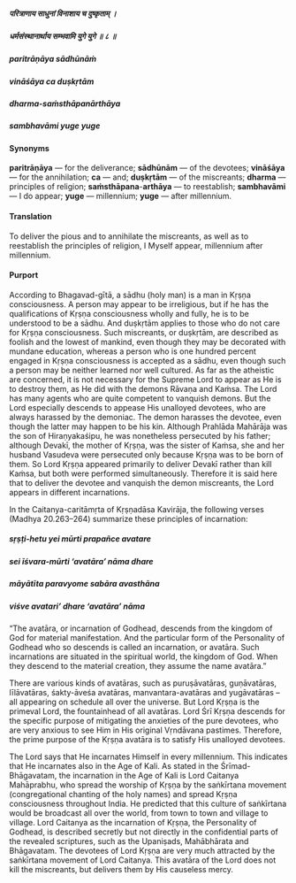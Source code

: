 ##### परित्राणाय साधुनां विनाशाय च दुष्कृताम् ।
##### धर्मसंस्थानार्थाय सम्भवामि युगे युगे ॥ ८ ॥

##### paritrāṇāya sādhūnāṁ
##### vināśāya ca duṣkṛtām
##### dharma-saṁsthāpanārthāya
##### sambhavāmi yuge yuge

#### Synonyms

**paritrāṇāya** — for the deliverance; **sādhūnām** — of the devotees; **vināśāya** — for the annihilation; **ca** — and; **duṣkṛtām** — of the miscreants; **dharma** — principles of religion; **saṁsthāpana**-**arthāya** — to reestablish; **sambhavāmi** — I do appear; **yuge** — millennium; **yuge** — after millennium.

#### Translation

To deliver the pious and to annihilate the miscreants, as well as to reestablish the principles of religion, I Myself appear, millennium after millennium.

#### Purport

According to Bhagavad-gītā, a sādhu (holy man) is a man in Kṛṣṇa consciousness. A person may appear to be irreligious, but if he has the qualifications of Kṛṣṇa consciousness wholly and fully, he is to be understood to be a sādhu. And duṣkṛtām applies to those who do not care for Kṛṣṇa consciousness. Such miscreants, or duṣkṛtām, are described as foolish and the lowest of mankind, even though they may be decorated with mundane education, whereas a person who is one hundred percent engaged in Kṛṣṇa consciousness is accepted as a sādhu, even though such a person may be neither learned nor well cultured. As far as the atheistic are concerned, it is not necessary for the Supreme Lord to appear as He is to destroy them, as He did with the demons Rāvaṇa and Kaṁsa. The Lord has many agents who are quite competent to vanquish demons. But the Lord especially descends to appease His unalloyed devotees, who are always harassed by the demoniac. The demon harasses the devotee, even though the latter may happen to be his kin. Although Prahlāda Mahārāja was the son of Hiraṇyakaśipu, he was nonetheless persecuted by his father; although Devakī, the mother of Kṛṣṇa, was the sister of Kaṁsa, she and her husband Vasudeva were persecuted only because Kṛṣṇa was to be born of them. So Lord Kṛṣṇa appeared primarily to deliver Devakī rather than kill Kaṁsa, but both were performed simultaneously. Therefore it is said here that to deliver the devotee and vanquish the demon miscreants, the Lord appears in different incarnations.

In the Caitanya-caritāmṛta of Kṛṣṇadāsa Kavirāja, the following verses (Madhya 20.263–264) summarize these principles of incarnation:

##### sṛṣṭi-hetu yei mūrti prapañce avatare
##### sei īśvara-mūrti ‘avatāra’ nāma dhare

##### māyātīta paravyome sabāra avasthāna
##### viśve avatari’ dhare ‘avatāra’ nāma

“The avatāra, or incarnation of Godhead, descends from the kingdom of God for material manifestation. And the particular form of the Personality of Godhead who so descends is called an incarnation, or avatāra. Such incarnations are situated in the spiritual world, the kingdom of God. When they descend to the material creation, they assume the name avatāra.”

There are various kinds of avatāras, such as puruṣāvatāras, guṇāvatāras, līlāvatāras, śakty-āveśa avatāras, manvantara-avatāras and yugāvatāras – all appearing on schedule all over the universe. But Lord Kṛṣṇa is the primeval Lord, the fountainhead of all avatāras. Lord Śrī Kṛṣṇa descends for the specific purpose of mitigating the anxieties of the pure devotees, who are very anxious to see Him in His original Vṛndāvana pastimes. Therefore, the prime purpose of the Kṛṣṇa avatāra is to satisfy His unalloyed devotees.

The Lord says that He incarnates Himself in every millennium. This indicates that He incarnates also in the Age of Kali. As stated in the Śrīmad-Bhāgavatam, the incarnation in the Age of Kali is Lord Caitanya Mahāprabhu, who spread the worship of Kṛṣṇa by the saṅkīrtana movement (congregational chanting of the holy names) and spread Kṛṣṇa consciousness throughout India. He predicted that this culture of saṅkīrtana would be broadcast all over the world, from town to town and village to village. Lord Caitanya as the incarnation of Kṛṣṇa, the Personality of Godhead, is described secretly but not directly in the confidential parts of the revealed scriptures, such as the Upaniṣads, Mahābhārata and Bhāgavatam. The devotees of Lord Kṛṣṇa are very much attracted by the saṅkīrtana movement of Lord Caitanya. This avatāra of the Lord does not kill the miscreants, but delivers them by His causeless mercy.